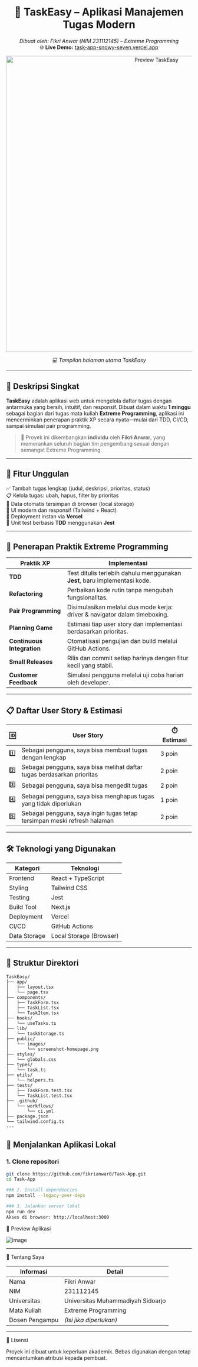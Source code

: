 <h1 align="center">🚀 TaskEasy – Aplikasi Manajemen Tugas Modern</h1>

<p align="center">
  <em>Dibuat oleh: Fikri Anwar (NIM 231112145) – Extreme Programming</em><br/>
  🌐 <strong>Live Demo:</strong> <a href="https://task-app-snowy-seven.vercel.app/" target="_blank">task-app-snowy-seven.vercel.app</a>
</p>

<div align="center">
  <img src="./public/images/homepage-preview.png" alt="Preview TaskEasy" width="800"/>
  <p><em>💻 Tampilan halaman utama TaskEasy</em></p>
</div>

---

## 🎯 Deskripsi Singkat

**TaskEasy** adalah aplikasi web untuk mengelola daftar tugas dengan antarmuka yang bersih, intuitif, dan responsif. Dibuat dalam waktu **1 minggu** sebagai bagian dari tugas mata kuliah **Extreme Programming**, aplikasi ini mencerminkan penerapan praktik XP secara nyata—mulai dari TDD, CI/CD, sampai simulasi pair programming.

> 📌 Proyek ini dikembangkan **individu** oleh **Fikri Anwar**, yang memerankan seluruh bagian tim pengembang sesuai dengan semangat Extreme Programming.

---

## 🧩 Fitur Unggulan

✅ Tambah tugas lengkap (judul, deskripsi, prioritas, status)  
📋 Kelola tugas: ubah, hapus, filter by prioritas  
💾 Data otomatis tersimpan di browser (local storage)  
🎨 UI modern dan responsif (Tailwind + React)  
🚀 Deployment instan via **Vercel**  
🧪 Unit test berbasis **TDD** menggunakan **Jest**

---

## 🧪 Penerapan Praktik Extreme Programming

| Praktik XP            | Implementasi                                                                  |
|------------------------|-------------------------------------------------------------------------------|
| **TDD**               | Test ditulis terlebih dahulu menggunakan **Jest**, baru implementasi kode.     |
| **Refactoring**       | Perbaikan kode rutin tanpa mengubah fungsionalitas.                           |
| **Pair Programming**  | Disimulasikan melalui dua mode kerja: driver & navigator dalam timeboxing.    |
| **Planning Game**     | Estimasi tiap user story dan implementasi berdasarkan prioritas.              |
| **Continuous Integration** | Otomatisasi pengujian dan build melalui GitHub Actions.                    |
| **Small Releases**    | Rilis dan commit setiap harinya dengan fitur kecil yang stabil.               |
| **Customer Feedback** | Simulasi pengguna melalui uji coba harian oleh developer.                     |

---

## 📋 Daftar User Story & Estimasi

| 🆔 | User Story                                                                                   | ⏱️ Estimasi |
|-----|----------------------------------------------------------------------------------------------|------------|
| 1️⃣ | Sebagai pengguna, saya bisa membuat tugas dengan lengkap                                     | 3 poin     |
| 2️⃣ | Sebagai pengguna, saya bisa melihat daftar tugas berdasarkan prioritas                      | 2 poin     |
| 3️⃣ | Sebagai pengguna, saya bisa mengedit tugas                                                   | 2 poin     |
| 4️⃣ | Sebagai pengguna, saya bisa menghapus tugas yang tidak diperlukan                            | 1 poin     |
| 5️⃣ | Sebagai pengguna, saya ingin tugas tetap tersimpan meski refresh halaman                     | 2 poin     |

---

## 🛠️ Teknologi yang Digunakan

| Kategori       | Teknologi             |
|----------------|-----------------------|
| Frontend       | React + TypeScript    |
| Styling        | Tailwind CSS          |
| Testing        | Jest                  |
| Build Tool     | Next.js               |
| Deployment     | Vercel                |
| CI/CD          | GitHub Actions        |
| Data Storage   | Local Storage (Browser) |

---

## 📁 Struktur Direktori

```plaintext
TaskEasy/
├── app/
│   ├── layout.tsx
│   └── page.tsx
├── components/
│   ├── TaskForm.tsx
│   ├── TaskList.tsx
│   └── TaskItem.tsx
├── hooks/
│   └── useTasks.ts
├── lib/
│   └── taskStorage.ts
├── public/
│   └── images/
│       └── screenshot-homepage.png
├── styles/
│   └── globals.css
├── types/
│   └── task.ts
├── utils/
│   └── helpers.ts
├── tests/
│   ├── TaskForm.test.tsx
│   └── TaskList.test.tsx
├── .github/
│   └── workflows/
│       └── ci.yml
├── package.json
└── tailwind.config.ts
---
```

## 🚀 Menjalankan Aplikasi Lokal

### 1. Clone repositori
```bash
git clone https://github.com/fikrianwar0/Task-App.git
cd Task-App

### 2. Install dependencies
npm install --legacy-peer-deps

### 3. Jalankan server lokal
npm run dev
Akses di browser: http://localhost:3000
```

📸 Preview Aplikasi

![image](https://github.com/user-attachments/assets/eddc12f8-f7ae-49f9-84f8-f5ef974df72e)

---

👤 Tentang Saya

| Informasi      | Detail                            |
| -------------- | --------------------------------- |
| Nama           | Fikri Anwar                       |
| NIM            | 231112145                         |
| Universitas    | Universitas Muhammadiyah Sidoarjo |
| Mata Kuliah    | Extreme Programming               |
| Dosen Pengampu | *(Isi jika diperlukan)*           |

---

📄 Lisensi

Proyek ini dibuat untuk keperluan akademik. Bebas digunakan dengan tetap mencantumkan atribusi kepada pembuat.
